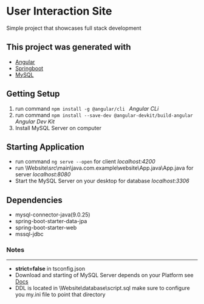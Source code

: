 # User Interaction Site

Simple project that showcases full stack development 

## This project was generated with
- [Angular](https://angular.io/)
- [Springboot](https://start.spring.io/)
- [MySQL](https://dev.mysql.com/downloads/)

## Getting Setup 
1. run command  `npm install -g @angular/cli ` *Angular CLi*
2. run command `npm install --save-dev @angular-devkit/build-angular` *Angular Dev Kit*
3. Install MySQL Server on computer

## Starting Application
- run command `ng serve --open` for client *localhost:4200*
- run \Website\src\main\java.com.example\website\App.java\App.java  for server *localhost:8080*
- Start the MySQL Server on your desktop for database *localhost:3306*

## Dependencies 
 - mysql-connector-java(9.0.25)
 - spring-boot-starter-data-jpa
 - spring-boot-starter-web
 - mssql-jdbc

 ### Notes
 ---
 - **strict=false** in tsconfig.json 
 - Download and starting of MySQL Server depends on your Platform see [Docs](https://dev.mysql.com/doc/mysql-startstop-excerpt/8.0/en/windows-server-first-start.html)
 - DDL is located in \Website\database\script.sql make sure to configure you my.ini file to point that directory
 
